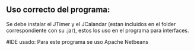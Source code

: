 ## Uso correcto del programa:
Se debe instalar el JTimer y el JCalandar (estan incluidos en el folder correspondiente con su .jar), estos los uso
en el programa para interfaces.

#IDE usado:
Para este programa se uso Apache Netbeans 